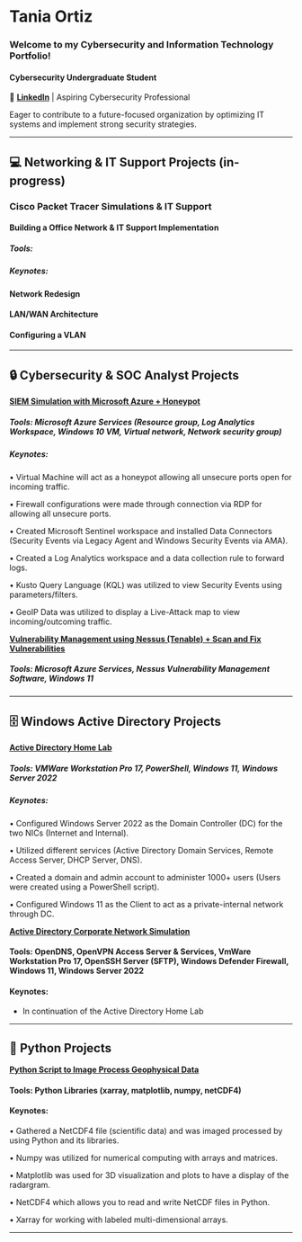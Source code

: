 # Tania Ortiz
### Welcome to my Cybersecurity and Information Technology Portfolio!

#### Cybersecurity Undergraduate Student
🔗 [**LinkedIn**](https://www.linkedin.com/in/tania-ortiz1) | Aspiring Cybersecurity Professional

Eager to contribute to a future-focused organization by optimizing IT systems and implement strong security strategies.

______________________________________________________________________________________________
## 💻 Networking & IT Support Projects (in-progress)
### Cisco Packet Tracer Simulations & IT Support
#### Building a Office Network & IT Support Implementation

##### Tools:

##### Keynotes:

#### Network Redesign 

#### LAN/WAN Architecture

#### Configuring a VLAN

_______________________________________________________________________________________________

## 🔒 Cybersecurity & SOC Analyst Projects

 [**SIEM Simulation with Microsoft Azure + Honeypot**](https://github.com/taniaortiz0/SIEM-Simulation-with-Microsoft-Azure)

##### Tools: Microsoft Azure Services (Resource group, Log Analytics Workspace, Windows 10 VM, Virtual network, Network security group)

##### Keynotes:

•	Virtual Machine will act as a honeypot allowing all unsecure ports open for incoming traffic.

•	Firewall configurations were made through connection via RDP for allowing all unsecure ports.

•	Created Microsoft Sentinel workspace and installed Data Connectors (Security Events via Legacy Agent and Windows Security Events via AMA).

•	Created a Log Analytics workspace and a data collection rule to forward logs.

•	Kusto Query Language (KQL) was utilized to view Security Events using parameters/filters.

•	GeoIP Data was utilized to display a Live-Attack map to view incoming/outcoming traffic.

[**Vulnerability Management using Nessus (Tenable) + Scan and Fix Vulnerabilities**](https://github.com/taniaortiz0/Vulnerability-Management-using-Nessus)

##### Tools: Microsoft Azure Services, Nessus Vulnerability Management Software, Windows 11
_______________________________________________________________________________________________

## 🗄️ Windows Active Directory Projects

[**Active Directory Home Lab**](https://github.com/taniaortiz0/AD-GPM-with-PowerShell-Automation)

##### Tools: VMWare Workstation Pro 17, PowerShell, Windows 11, Windows Server 2022

##### Keynotes:

•	Configured Windows Server 2022 as the Domain Controller (DC) for the two NICs (Internet and Internal). 

•	Utilized different services (Active Directory Domain Services, Remote Access Server, DHCP Server, DNS). 

•	Created a domain and admin account to administer 1000+ users (Users were created using a PowerShell script).

•	Configured Windows 11 as the Client to act as a private-internal network through DC.

[**Active Directory Corporate Network Simulation**](https://github.com/taniaortiz0/AD-Corp-Net-Simulation)

#### Tools: OpenDNS, OpenVPN Access Server & Services, VmWare Workstation Pro 17, OpenSSH Server (SFTP), Windows Defender Firewall, Windows 11, Windows Server 2022

#### Keynotes:

- In continuation of the Active Directory Home Lab
________________________________________________________________________________________________

## 🐍 Python Projects 

[**Python Script to Image Process Geophysical Data**](https://github.com/taniaortiz0/PyScript-Image-Processing-GeoData)

#### Tools: Python Libraries (xarray, matplotlib, numpy, netCDF4)

#### Keynotes:

•	Gathered a NetCDF4 file (scientific data) and was imaged processed by using Python and its libraries. 

•	Numpy was utilized for numerical computing with arrays and matrices.

•	Matplotlib was used for 3D visualization and plots to have a display of the radargram. 

•	NetCDF4 which allows you to read and write NetCDF files in Python.

•	Xarray for working with labeled multi-dimensional arrays.

________________________________________________________________________________________________

